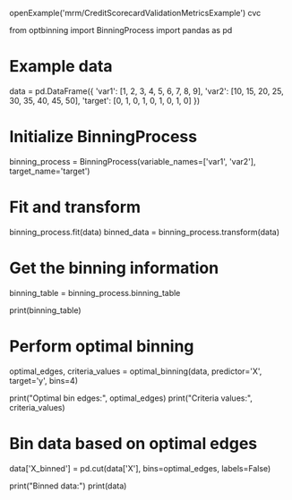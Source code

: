 openExample('mrm/CreditScorecardValidationMetricsExample')
cvc


from optbinning import BinningProcess
import pandas as pd

# Example data
data = pd.DataFrame({
    'var1': [1, 2, 3, 4, 5, 6, 7, 8, 9],
    'var2': [10, 15, 20, 25, 30, 35, 40, 45, 50],
    'target': [0, 1, 0, 1, 0, 1, 0, 1, 0]
})

# Initialize BinningProcess
binning_process = BinningProcess(variable_names=['var1', 'var2'], target_name='target')

# Fit and transform
binning_process.fit(data)
binned_data = binning_process.transform(data)

# Get the binning information
binning_table = binning_process.binning_table

print(binning_table)




# Perform optimal binning
optimal_edges, criteria_values = optimal_binning(data, predictor='X', target='y', bins=4)

print("Optimal bin edges:", optimal_edges)
print("Criteria values:", criteria_values)

# Bin data based on optimal edges
data['X_binned'] = pd.cut(data['X'], bins=optimal_edges, labels=False)

print("Binned data:")
print(data)

